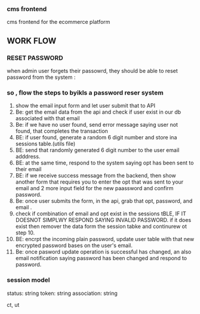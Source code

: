 ### cms frontend 
cms frontend for the ecommerce platform


## WORK FLOW

### RESET PASSWORD
when admin user forgets their passowrd, they should be able to reset password from the system :


### so , flow the steps to byikls a password reser system

1. show the email input form and let user submit that to  API
2. Be: get the email data from the api and check if user exist in our db associated with that email
3. Be: if we have no user found, send error message saying user not found, that completes the transaction
4. BE: if user found,  generate a random 6 digit number and store ina sessions table.(utils file)
5. BE: send that randomly generated 6 digit number to the user email adddress.
6. BE: at the same time, respond to the system saying opt has been sent to their email
7. BE: if we receive success message from the backend, then show another form that requires you to enter the opt that was      sent to your email and 2 more input field for the new paassword and confirm password. 
8. Be: once user submits the form, in the api, grab that opt, password, and email .
9. check if combination of email and opt exist in the sessions tBLE, IF IT DOESNOT SIMPLWY RESPOND SAYING INVALID PASSWORD.
if it does exist then remover the data form the session tabke and continurew ot step 10.
10. BE: encrpt the incoming plain password, update user table with that new encrypted password bases on the  user's email.
11. Be: once pasword update operation is successful has changed, an also email notification saying password has been changed and respond to password.




### session model
status: string
token: string
association: string

ct, ut

